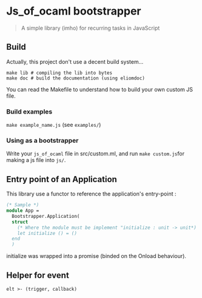 # Js_of_ocaml bootstrapper
> A simple library (imho) for recurring tasks in JavaScript

## Build
Actually, this project don't use a decent build system...

```
make lib # compiling the lib into bytes
make doc # build the documentation (using eliomdoc)
```

You can read the Makefile to understand how to build your own custom JS file.

### Build examples
`make example_name.js` (see `examples/`)

### Using as a bootstrapper
Write your `js_of_ocaml` file in src/custom.ml, and run `make custom.js`for
making a js file into `js/`.

## Entry point of an Application
This library use a functor to reference the application's entry-point :

```ocaml
(* Sample *)
module App =
  Bootstrapper.Application(
  struct
    (* Where the module must be implement "initialize : unit -> unit*)
    let initialize () = ()
  end
  )

```
initialize was wrapped into a promise (binded on the Onload behaviour).

## Helper for event
`elt >- (trigger, callback)`


